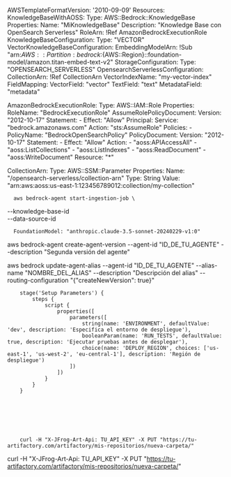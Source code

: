 
AWSTemplateFormatVersion: '2010-09-09'
Resources:
  KnowledgeBaseWithAOSS:
    Type: AWS::Bedrock::KnowledgeBase
    Properties:
      Name: "MiKnowledgeBase"
      Description: "Knowledge Base con OpenSearch Serverless"
      RoleArn: !Ref AmazonBedrockExecutionRole
      KnowledgeBaseConfiguration:
        Type: "VECTOR"
        VectorKnowledgeBaseConfiguration:
          EmbeddingModelArn: !Sub "arn:${AWS::Partition}:bedrock:${AWS::Region}::foundation-model/amazon.titan-embed-text-v2"
      StorageConfiguration:
        Type: "OPENSEARCH_SERVERLESS"
        OpensearchServerlessConfiguration:
          CollectionArn: !Ref CollectionArn
          VectorIndexName: "my-vector-index"
          FieldMapping:
            VectorField: "vector"
            TextField: "text"
            MetadataField: "metadata"

  AmazonBedrockExecutionRole:
    Type: AWS::IAM::Role
    Properties:
      RoleName: "BedrockExecutionRole"
      AssumeRolePolicyDocument:
        Version: "2012-10-17"
        Statement:
          - Effect: "Allow"
            Principal:
              Service: "bedrock.amazonaws.com"
            Action: "sts:AssumeRole"
      Policies:
        - PolicyName: "BedrockOpenSearchPolicy"
          PolicyDocument:
            Version: "2012-10-17"
            Statement:
              - Effect: "Allow"
                Action:
                  - "aoss:APIAccessAll"
                  - "aoss:ListCollections"
                  - "aoss:ListIndexes"
                  - "aoss:ReadDocument"
                  - "aoss:WriteDocument"
                Resource: "*"

  CollectionArn:
    Type: AWS::SSM::Parameter
    Properties:
      Name: "/opensearch-serverless/collection-arn"
      Type: String
      Value: "arn:aws:aoss:us-east-1:123456789012:collection/my-collection"


      aws bedrock-agent start-ingestion-job \
  --knowledge-base-id <KnowledgeBaseId> \
  --data-source-id <DataSourceId>


      FoundationModel: "anthropic.claude-3.5-sonnet-20240229-v1:0"

aws bedrock-agent create-agent-version --agent-id "ID_DE_TU_AGENTE" --description "Segunda versión del agente"

aws bedrock update-agent-alias  --agent-id "ID_DE_TU_AGENTE"  --alias-name "NOMBRE_DEL_ALIAS" --description "Descripción del alias"  --routing-configuration "{"createNewVersion": true}"




        stage('Setup Parameters') {
            steps {
                script {
                    properties([
                        parameters([
                            string(name: 'ENVIRONMENT', defaultValue: 'dev', description: 'Especifica el entorno de despliegue'),
                            booleanParam(name: 'RUN_TESTS', defaultValue: true, description: 'Ejecutar pruebas antes de desplegar'),
                            choice(name: 'DEPLOY_REGION', choices: ['us-east-1', 'us-west-2', 'eu-central-1'], description: 'Región de despliegue')
                        ])
                    ])
                }
            }
        }







        curl -H "X-JFrog-Art-Api: TU_API_KEY" -X PUT "https://tu-artifactory.com/artifactory/mis-repositorios/nueva-carpeta/"
curl -H "X-JFrog-Art-Api: TU_API_KEY" -X PUT "https://tu-artifactory.com/artifactory/mis-repositorios/nueva-carpeta/"




